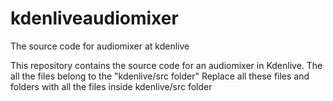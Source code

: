 # kdenliveaudiomixer
The source code for audiomixer at kdenlive

This repository contains the source code for an audiomixer in Kdenlive.
The all the files belong to the "kdenlive/src folder"
Replace all these files and folders with all the files inside kdenlive/src folder
